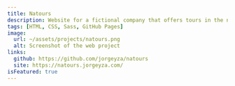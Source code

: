```yaml
---
title: Natours
description: Website for a fictional company that offers tours in the nature.
tags: [HTML, CSS, Sass, GitHub Pages]
image:
  url: ~/assets/projects/natours.png
  alt: Screenshot of the web project
links:
  github: https://github.com/jorgeyza/natours
  site: https://natours.jorgeyza.com/
isFeatured: true
---
```

